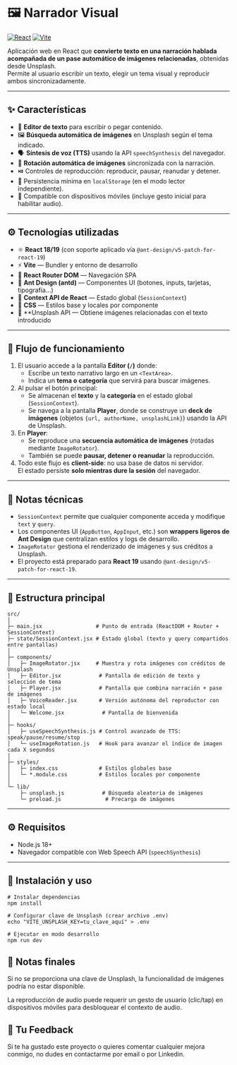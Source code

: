 # 🖼️ Narrador Visual

[![React](https://img.shields.io/badge/React-18%2F19-61DAFB?logo=react&logoColor=white&style=flat)](https://react.dev/)
[![Vite](https://img.shields.io/badge/Vite-5+-646CFF?logo=vite&logoColor=white&style=flat)](https://vitejs.dev/)


Aplicación web en React que **convierte texto en una narración hablada acompañada de un pase automático de imágenes relacionadas**, obtenidas desde Unsplash.  
Permite al usuario escribir un texto, elegir un tema visual y reproducir ambos sincronizadamente.

---

## ✨ Características

- 📝 **Editor de texto** para escribir o pegar contenido.
- 🖼️ **Búsqueda automática de imágenes** en Unsplash según el tema indicado.
- 🗣️ **Síntesis de voz (TTS)** usando la API `speechSynthesis` del navegador.
- 📸 **Rotación automática de imágenes** sincronizada con la narración.
- ⏯️ Controles de reproducción: reproducir, pausar, reanudar y detener.
- 💾 Persistencia mínima en `localStorage` (en el modo lector independiente).
- 📱 Compatible con dispositivos móviles (incluye gesto inicial para habilitar audio).

---

## ⚙️ Tecnologías utilizadas

- ⚛️ **React 18/19** (con soporte aplicado vía `@ant-design/v5-patch-for-react-19`)
- ⚡ **Vite** — Bundler y entorno de desarrollo
- 🧭 **React Router DOM** — Navegación SPA
- 🎨 **Ant Design (antd)** — Componentes UI (botones, inputs, tarjetas, tipografía…)
- 🧠 **Context API de React** — Estado global (`SessionContext`)
- 🎨 **CSS** — Estilos base y locales por componente
- 🌄 **Unsplash API — Obtiene imágenes relacionadas con el texto introducido

---

## 🧠 Flujo de funcionamiento

1. El usuario accede a la pantalla **Editor (`/`)** donde:
   - Escribe un texto narrativo largo en un `<TextArea>`.
   - Indica un **tema o categoría** que servirá para buscar imágenes.
2. Al pulsar el botón principal:
   - Se almacenan el **texto** y la **categoría** en el estado global (`SessionContext`).
   - Se navega a la pantalla **Player**, donde se construye un **deck de imágenes** (objetos `{url, authorName, unsplashLink}`) usando la API de Unsplash.
3. En **Player**:
   - Se reproduce una **secuencia automática de imágenes** (rotadas mediante `ImageRotator`).
   - También se puede **pausar, detener o reanudar** la reproducción.
4. Todo este flujo es **client-side**: no usa base de datos ni servidor.  
   El estado persiste **solo mientras dure la sesión** del navegador.

---

## 📌 Notas técnicas

- `SessionContext` permite que cualquier componente acceda y modifique `text` y `query`.
- Los componentes UI (`AppButton`, `AppInput`, etc.) son **wrappers ligeros de Ant Design** que centralizan estilos y logs de desarrollo.
- `ImageRotator` gestiona el renderizado de imágenes y sus créditos a Unsplash.
- El proyecto está preparado para **React 19** usando `@ant-design/v5-patch-for-react-19`.

---

## 🧩 Estructura principal

```plaintext
src/
│
├─ main.jsx                 # Punto de entrada (ReactDOM + Router + SessionContext)
├─ state/SessionContext.jsx # Estado global (texto y query compartidos entre pantallas)
│
├─ components/
│   ├─ ImageRotator.jsx     # Muestra y rota imágenes con créditos de Unsplash
│   ├─ Editor.jsx            # Pantalla de edición de texto y selección de tema
│   ├─ Player.jsx            # Pantalla que combina narración + pase de imágenes
│   ├─ VoiceReader.jsx       # Versión autónoma del reproductor con estado local
│   └─ Welcome.jsx            # Pantalla de bienvenida
│
├─ hooks/
│   ├─ useSpeechSynthesis.js # Control avanzado de TTS: speak/pause/resume/stop
│   └─ useImageRotation.js   # Hook para avanzar el índice de imagen cada X segundos
│
├─ styles/
│   ├─ index.css             # Estilos globales base
│   └─ *.module.css          # Estilos locales por componente
│
└─ lib/
    ├─ unsplash.js            # Búsqueda aleatoria de imágenes
    └─ preload.js              # Precarga de imágenes

```
---

## ⚙️ Requisitos

- Node.js 18+
- Navegador compatible con Web Speech API (`speechSynthesis`)

---

## 🚀 Instalación y uso

```
# Instalar dependencias
npm install

# Configurar clave de Unsplash (crear archivo .env)
echo "VITE_UNSPLASH_KEY=tu_clave_aquí" > .env

# Ejecutar en modo desarrollo
npm run dev
```

## 📌 Notas finales

Si no se proporciona una clave de Unsplash, la funcionalidad de imágenes podría no estar disponible.

La reproducción de audio puede requerir un gesto de usuario (clic/tap) en dispositivos móviles para desbloquear el contexto de audio.

## 💜 Tu Feedback
Si te ha gustado este proyecto o quieres comentar cualquier mejora conmigo, no dudes en contactarme por email o por Linkedin.